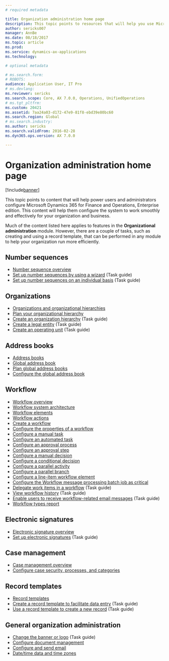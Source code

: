 ```yaml
---
# required metadata

title: Organization administration home page
description: This topic points to resources that will help you use Microsoft Dynamics 365 for Finance and Operations, Enterprise edition in your organization.
author: sericks007
manager: AnnBe
ms.date: 08/18/2017
ms.topic: article
ms.prod: 
ms.service: dynamics-ax-applications
ms.technology: 

# optional metadata

# ms.search.form: 
# ROBOTS: 
audience: Application User, IT Pro
# ms.devlang: 
ms.reviewer: sericks
ms.search.scope: Core, AX 7.0.0, Operations, UnifiedOperations
# ms.tgt_pltfrm: 
ms.custom: 20421
ms.assetid: 7aa24a03-d172-47e9-81f8-ebd39e80bc60
ms.search.region: Global
# ms.search.industry: 
ms.author: sericks
ms.search.validFrom: 2016-02-28
ms.dyn365.ops.version: AX 7.0.0

---
```


# Organization administration home page

[!include[banner](../includes/banner.md)]


This topic points to content that will help power users and administrators configure Microsoft Dynamics 365 for Finance and Operations, Enterprise edition. This content will help them configure the system to work smoothly and effectively for your organization and business.

Much of the content listed here applies to features in the **Organizational administration** module. However, there are a couple of tasks, such as creating and using a record template, that can be performed in any module to help your organization run more efficiently. 

Number sequences
----------------

-   [Number sequence overview](number-sequence-overview.md)
-   [Set up number sequences by using a wizard](/dynamics365/unified-operations/fin-and-ops/organization-administration/tasks/set-up-number-sequences-wizard) (Task guide)
-   [Set up number sequences on an individual basis](/dynamics365/unified-operations/fin-and-ops/organization-administration/tasks/set-up-number-sequences-individual-basis) (Task guide)

## Organizations
-   [Organizations and organizational hierarchies](organizations-organizational-hierarchies.md)
-   [Plan your organizational hierarchy](plan-organizational-hierarchy.md)
-   [Create an organization hierarchy](/dynamics365/unified-operations/fin-and-ops/organization-administration/tasks/create-organization-hierarchy) (Task guide)
-   [Create a legal entity](/dynamics365/unified-operations/fin-and-ops/organization-administration/tasks/create-legal-entity) (Task guide)
-   [Create an operating unit](/dynamics365/unified-operations/fin-and-ops/organization-administration/tasks/create-operating-unit) (Task guide)

## Address books
-   [Address books](qa-address-books.md)
-   [Global address book](overview-global-address-book.md)
-   [Plan global address books](plan-configuration-global-address-book-additional-address-books.md)
- [Configure the global address book](./tasks/configure-global-address-book.md)

## Workflow
-   [Workflow overview](overview-workflow-system.md)
-   [Workflow system architecture](workflow-system-architecture.md)
-   [Workflow elements](workflow-elements.md)
-   [Workflow actions](workflow-actions.md)
-   [Create a workflow](create-workflow.md)
-   [Configure the properties of a workflow](configure-workflow-properties.md)
-   [Configure a manual task](configure-manual-task-workflow.md)
-   [Configure an automated task](configure-automated-task-workflow.md)
-   [Configure an approval process](configure-approval-process-workflow.md)
-   [Configure an approval step](configure-approval-step-workflow.md)
-   [Configure a manual decision](configure-manual-decision-workflow.md)
-   [Configure a conditional decision](configure-conditional-decision-workflow.md)
-   [Configure a parallel activity](configure-parallel-activity-workflow.md)
-   [Configure a parallel branch](configure-parallel-branch-workflow.md)
-   [Configure a line-item workflow element](configure-line-item-workflow.md)
- [Configure the Workflow message processing batch job as critical](workflow-batch-job-critical.md)
- [Delegate work items in a workflow](./tasks/delegate-work-items-workflow.md) (Task guide)
- [View workflow history](./tasks/view-workflow-history.md) (Task guide)
- [Enable users to receive workflow-related email messages](./tasks/users-receive-workflow-related-email-messages.md) (Task guide)
- [Workflow types report](workflow-types-report.md)

## Electronic signatures
-   [Electronic signature overview](electronic-signature-overview.md)
-   [Set up electronic signatures](/dynamics365/unified-operations/fin-and-ops/organization-administration/tasks/set-up-electronic-signatures) (Task guide)

## Case management
-   [Case management overview](cases.md)
-   [Configure case security, processes, and categories](plan-case-management.md)

## Record templates
-   [Record templates](record-templates.md)
- [Create a record template to facilitate data entry](/dynamics365/unified-operations/dev-itpro/data-entities/tasks/create-record-template-facilitate-data-entry) (Task guide)
- [Use a record template to create a new record](/dynamics365/unified-operations/dev-itpro/data-entities/tasks/use-record-template-new-record) (Task guide)

## General organization administration
-   [Change the banner or logo](/dynamics365/unified-operations/fin-and-ops/get-started/tasks/change-banner-or-logo) (Task guide)
- [Configure document management](configure-document-management.md)
- [Configure and send email](configure-email.md)
-   [Date/time data and time zones](date-time-zones.md)







